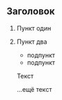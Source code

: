 ## Заголовок

1. Пункт один

2. Пункт два

    - подпункт
    - подпункт


    Текст

    ...ещё текст
